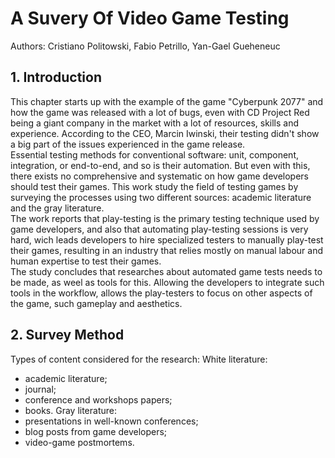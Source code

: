 # A Suvery Of Video Game Testing
Authors: Cristiano Politowski, Fabio Petrillo, Yan-Gael Gueheneuc

## 1. Introduction
This chapter starts up with the example of the game "Cyberpunk 2077" and how the game was released with a lot of bugs, even with CD Project Red being a giant company in the market with a lot of resources, skills and experience. According to the CEO, Marcin Iwinski, their testing didn't show a big part of the issues experienced in the game release.\
Essential testing methods for conventional software: unit, component, integration, or end-to-end, and so is their automation. But even with this, there exists no comprehensive and systematic on how game developers should test their games. This work study the field of testing games by surveying the processes using two different sources: academic literature and the gray literature.\
The work reports that play-testing is the primary testing technique used by game developers, and also that automating play-testing sessions is very hard, wich leads developers to hire specialized testers to manually play-test their games, resulting in an industry that relies mostly on manual labour and human expertise to test their games.\
The study concludes that researches about automated game tests needs to be made, as weel as tools for this. Allowing the developers to integrate such tools in the workflow, allows the play-testers to focus on other aspects of the game, such gameplay and aesthetics.

## 2. Survey Method
Types of content considered for the research:
White literature:
* academic literature;
* journal;
* conference and workshops papers;
* books.
Gray literature:
* presentations in well-known conferences;
* blog posts from game developers;
* video-game postmortems.
